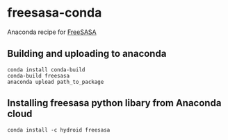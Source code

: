 # freesasa-conda
Anaconda recipe for [FreeSASA](https://freesasa.github.io)


## Building and uploading to anaconda
```
conda install conda-build
conda-build freesasa
anaconda upload path_to_package
```


## Installing freesasa python libary from Anaconda cloud

```
conda install -c hydroid freesasa
```

